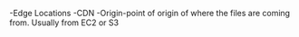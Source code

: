 -Edge Locations
-CDN 
-Origin-point of origin of where the files are coming from. Usually from EC2 or S3
